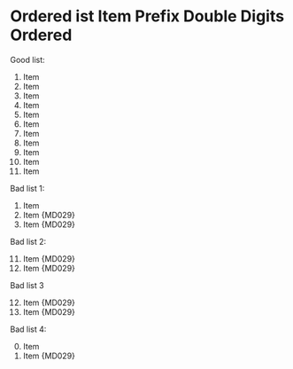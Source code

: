 # Ordered ist Item Prefix Double Digits Ordered

Good list:

1. Item
2. Item
3. Item
4. Item
5. Item
6. Item
7. Item
8. Item
9. Item
10. Item
11. Item

Bad list 1:

1. Item
10. Item {MD029}
9. Item {MD029}

Bad list 2:

11. Item {MD029}
10. Item {MD029}

Bad list 3

12. Item {MD029}
1. Item {MD029}

Bad list 4:

0. Item
10. Item {MD029}

<!-- markdownlint-configure-file {
  "ol-prefix": {
    "style": "ordered"
  }
} -->
